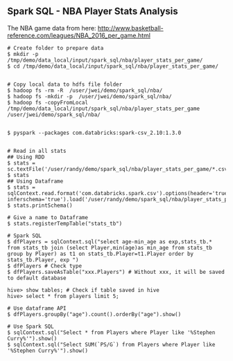 Spark SQL - NBA Player Stats Analysis
---------------------

The NBA game data from here: http://www.basketball-reference.com/leagues/NBA_2016_per_game.html

	# Create folder to prepare data
	$ mkdir -p /tmp/demo/data_local/input/spark_sql/nba/player_stats_per_game/
	$ cd /tmp/demo/data_local/input/spark_sql/nba/player_stats_per_game/

	
	# Copy local data to hdfs file folder
	$ hadoop fs -rm -R  /user/jwei/demo/spark_sql/nba/
	$ hadoop fs -mkdir -p  /user/jwei/demo/spark_sql/nba/
	$ hadoop fs -copyFromLocal /tmp/demo/data_local/input/spark_sql/nba/player_stats_per_game  /user/jwei/demo/spark_sql/nba/


	$ pyspark --packages com.databricks:spark-csv_2.10:1.3.0


	# Read in all stats
	## Using RDD
 	$ stats = sc.textFile('/user/randy/demo/spark_sql/nba/player_stats_per_game/*.csv')
	$ stats
	## Using Dataframe 
	$ stats = sqlContext.read.format('com.databricks.spark.csv').options(header='true', inferschema='true').load('/user/randy/demo/spark_sql/nba/player_stats_per_game/*.csv')
	$ stats.printSchema()
	
	# Give a name to Dataframe
	$ stats.registerTempTable("stats_tb")

	# Spark SQL 
	$ dfPlayers = sqlContext.sql("select age-min_age as exp,stats_tb.* from stats_tb join (select Player,min(age)as min_age from stats_tb group by Player) as t1 on stats_tb.Player=t1.Player order by stats_tb.Player, exp ")
 	$ dfPlayers # Check type
	$ dfPlayers.saveAsTable("xxx.Players") # Without xxx, it will be saved to default database
	
	hive> show tables; # Check if table saved in hive
	hive> select * from players limit 5;
	
	# Use dataframe API
	$ dfPlayers.groupBy("age").count().orderBy("age").show()

	# Use Spark SQL
	$ sqlContext.sql("Select * from Players where Player like '%Stephen Curry%'").show()
	$ sqlContext.sql("Select SUM(`PS/G`) from Players where Player like '%Stephen Curry%'").show()


